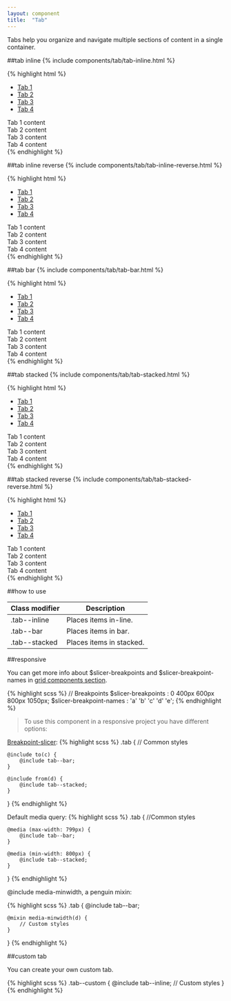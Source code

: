```yaml
---
layout: component
title:  "Tab"
---
```


Tabs help you organize and navigate multiple sections of content in a single container.

##tab inline
{% include components/tab/tab-inline.html %}

{% highlight html %}
<div class="tab tab--inline" data-tab>
    <ul class="tab__block" role="tablist">
        <li class="tab__block__item tab__block__item--selected" role="tab">
            <a href="#tab1-inline" class="tab__block__link">Tab 1</a>
        </li>
        <li class="tab__block__item" role="tab">
            <a href="#tab2-inline" class="tab__block__link">Tab 2</a>
        </li>
        <li class="tab__block__item" role="tab">
            <a href="#tab3-inline" class="tab__block__link">Tab 3</a>
        </li>
        <li class="tab__block__item" role="tab">
            <a href="#tab4-inline" class="tab__block__link">Tab 4</a>
        </li>
    </ul>
    <div class="tab__content">
        <div class="tab__content__item tab__content__item--selected" id="tab1-inline" role="tabpanel">Tab 1 content</div>
        <div class="tab__content__item" id="tab2-inline" role="tabpanel">Tab 2 content</div>
        <div class="tab__content__item" id="tab3-inline" role="tabpanel">Tab 3 content</div>
        <div class="tab__content__item" id="tab4-inline" role="tabpanel">Tab 4 content</div>
    </div>
</div>
{% endhighlight %}


##tab inline reverse
{% include components/tab/tab-inline-reverse.html %}

{% highlight html %}
<div class="tab tab--inline tab--reverse" data-tab>
    <ul class="tab__block" role="tablist">
        <li class="tab__block__item tab__block__item--selected" role="tab">
            <a href="#tab1-inline-reverse" class="tab__block__link">Tab 1</a>
        </li>
        <li class="tab__block__item" role="tab">
            <a href="#tab2-inline-reverse" class="tab__block__link">Tab 2</a>
        </li>
        <li class="tab__block__item" role="tab">
            <a href="#tab3-inline-reverse" class="tab__block__link">Tab 3</a>
        </li>
        <li class="tab__block__item" role="tab">
            <a href="#tab4-inline-reverse" class="tab__block__link">Tab 4</a>
        </li>
    </ul>
    <div class="tab__content">
        <div class="tab__content__item tab__content__item--selected" id="tab1-inline-reverse" role="tabpanel">Tab 1 content</div>
        <div class="tab__content__item" id="tab2-inline-reverse" role="tabpanel">Tab 2 content</div>
        <div class="tab__content__item" id="tab3-inline-reverse" role="tabpanel">Tab 3 content</div>
        <div class="tab__content__item" id="tab4-inline-reverse" role="tabpanel">Tab 4 content</div>
    </div>
</div>
{% endhighlight %}


##tab bar
{% include components/tab/tab-bar.html %}

{% highlight html %}
<div class="tab tab--bar" data-tab>
    <ul class="tab__block" role="tablist">
        <li class="tab__block__item tab__block__item--selected"  role="tab">
            <a href="#tab1-bar" class="tab__block__link">Tab 1</a>
        </li>
        <li class="tab__block__item"  role="tab">
            <a href="#tab2-bar" class="tab__block__link">Tab 2</a>
        </li>
        <li class="tab__block__item"  role="tab">
            <a href="#tab3-bar" class="tab__block__link">Tab 3</a>
        </li>
        <li class="tab__block__item"  role="tab">
            <a href="#tab4-bar" class="tab__block__link">Tab 4</a>
        </li>
    </ul>
    <div class="tab__content">
        <div class="tab__content__item tab__content__item--selected" id="tab1-bar" role="tabpanel">Tab 1 content</div>
        <div class="tab__content__item" id="tab2-bar" role="tabpanel">Tab 2 content</div>
        <div class="tab__content__item" id="tab3-bar" role="tabpanel">Tab 3 content</div>
        <div class="tab__content__item" id="tab4-bar" role="tabpanel">Tab 4 content</div>
    </div>
</div>
{% endhighlight %}


##tab stacked
{% include components/tab/tab-stacked.html %}

{% highlight html %}
<div class="tab tab--stacked" data-tab>
    <ul class="tab__block" role="tablist">
        <li class="tab__block__item" role="tab">
            <a href="#tab1-stacked" class="tab__block__link">Tab 1</a>
        </li>
        <li class="tab__block__item" role="tab">
            <a href="#tab2-stacked" class="tab__block__link">Tab 2</a>
        </li>
        <li class="tab__block__item" role="tab">
            <a href="#tab3-stacked" class="tab__block__link">Tab 3</a>
        </li>
        <li class="tab__block__item tab__block__item--selected" role="tab">
            <a href="#tab4-stacked" class="tab__block__link">Tab 4</a>
        </li>
    </ul>
    <div class="tab__content">
        <div class="tab__content__item" id="tab1-stacked" role="tabpanel">Tab 1 content</div>
        <div class="tab__content__item" id="tab2-stacked" role="tabpanel">Tab 2 content</div>
        <div class="tab__content__item" id="tab3-stacked" role="tabpanel">Tab 3 content</div>
        <div class="tab__content__item tab__content__item--selected" id="tab4-stacked" role="tabpanel">Tab 4 content</div>
    </div>
</div>
{% endhighlight %}


##tab stacked reverse
{% include components/tab/tab-stacked-reverse.html %}

{% highlight html %}
<div class="tab tab--stacked tab--reverse" data-tab>
    <ul class="tab__block" role="tablist">
        <li class="tab__block__item"><a href="#tab1-stacked-reverse" class="tab__block__link" role="tab">Tab 1</a></li>
        <li class="tab__block__item"><a href="#tab2-stacked-reverse" class="tab__block__link" role="tab">Tab 2</a></li>
        <li class="tab__block__item"><a href="#tab3-stacked-reverse" class="tab__block__link" role="tab">Tab 3</a></li>
        <li class="tab__block__item tab__block__item--selected"><a href="#tab4-stacked-reverse" class="tab__block__link">Tab 4</a></li>
    </ul>
    <div class="tab__content">
        <div class="tab__content__item" id="tab1-stacked-reverse" role="tabpanel">Tab 1 content</div>
        <div class="tab__content__item" id="tab2-stacked-reverse" role="tabpanel">Tab 2 content</div>
        <div class="tab__content__item" id="tab3-stacked-reverse" role="tabpanel">Tab 3 content</div>
        <div class="tab__content__item tab__content__item--selected" id="tab4-stacked-reverse" role="tabpanel">Tab 4 content</div>
    </div>
</div>
{% endhighlight %}



##how to use

| Class modifier | Description              |
|----------------|--------------------------|
| .tab--inline   | Places items in-line.    |
| .tab--bar      | Places items in bar.     |
| .tab--stacked  | Places items in stacked. |


##responsive

You can get more info about $slicer-breakpoints and $slicer-breakpoint-names in [grid components section](../grid/).

{% highlight scss %}
// Breakpoints
$slicer-breakpoints       : 0   400px   600px   800px   1050px;
$slicer-breakpoint-names  :  'a'     'b'     'c'     'd'      'e';
{% endhighlight %}



> To use this component in a responsive project you have different options:

[Breakpoint-slicer](https://github.com/lolmaus/breakpoint-slicer):
{% highlight scss %}
.tab {
    // Common styles

    @include to(c) {
        @include tab--bar;
    }

    @include from(d) {
        @include tab--stacked;
    }

}
{% endhighlight %}


Default media query:
{% highlight scss %}
.tab {
    //Common styles

    @media (max-width: 799px) {
        @include tab--bar;
    }

    @media (min-width: 800px) {
        @include tab--stacked;
    }

}
{% endhighlight %}

@include media-minwidth, a penguin mixin:

{% highlight scss %}
.tab {
    @include tab--bar;

    @mixin media-minwidth(d) {
        // Custom styles
    }
}
{% endhighlight %}

##custom tab

You can create your own custom tab.

{% highlight scss %}
.tab--custom {
    @include tab--inline;
    // Custom styles
}
{% endhighlight %}
